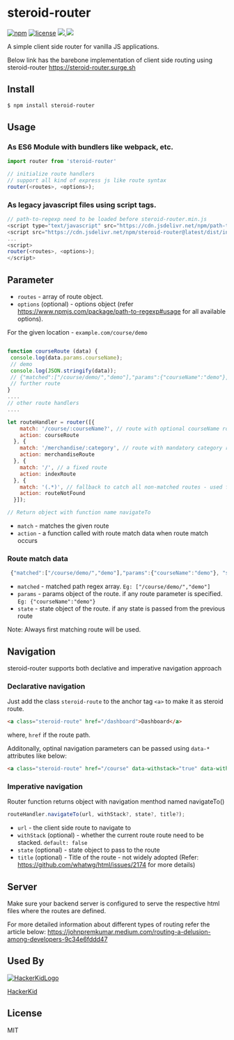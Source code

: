 

steroid-router
===========
[![npm][npm]][npm-url]
[![license][license]][license-url]
<a href="https://npmcharts.com/compare/steroid-router?minimal=true">
  <img src="https://img.shields.io/npm/dm/steroid-router.svg">
</a>
<a href="https://img.shields.io/bundlephobia/minzip/steroid-router">
  <img src="https://img.shields.io/bundlephobia/minzip/steroid-router">
</a>
<br>

A simple client side router for vanilla JS applications.

Below link has the barebone implementation of client side routing using steroid-router
<https://steroid-router.surge.sh>

Install
-------

```bash
$ npm install steroid-router
```

Usage
-----

### As ES6 Module with bundlers like webpack, etc. ###

```javascript
import router from 'steroid-router'

// initialize route handlers
// support all kind of express js like route syntax
router(<routes>, <options>);
```


### As legacy javascript files using script tags. ###
```javascript
// path-to-regexp need to be loaded before steroid-router.min.js
<script type="text/javascript" src="https://cdn.jsdelivr.net/npm/path-to-regexp@6.2.0/dist/index.js"></script>
<script src="https://cdn.jsdelivr.net/npm/steroid-router@latest/dist/index.js"></script>
...
<script>
router(<routes>, <options>);
</script>
```


Parameter
---------

 - `routes` - array of route object.
 - `options` (optional) - options object (refer https://www.npmjs.com/package/path-to-regexp#usage for all available options).

 For the given location - `example.com/course/demo`

```javascript

function courseRoute (data) {
 console.log(data.params.courseName);
 // demo
 console.log(JSON.stringify(data));
 // {"matched":["/course/demo/","demo"],"params":{"courseName":"demo"}, "state": {}}
 // further route
}
....
// other route handlers
....

let routeHandler = router([{
    match: '/course/:courseName?', // route with optional courseName route parameter
    action: courseRoute
  }, {
    match: '/merchandise/:category', // route with mandatory category route parameter
    action: merchandiseRoute
  }, {
    match: '/', // a fixed route
    action: indexRoute
  }, {
    match: '(.*)', // fallback to catch all non-matched routes - used for 404 redirects
    action: routeNotFound
  }]);

// Return object with function name navigateTo

```

 - `match` - matches the given route
 - `action` - a function called with route match data when route match occurs

### Route match data
```javascript
 {"matched":["/course/demo/","demo"],"params":{"courseName":"demo"}, "state": {}}
 ```

 - `matched` - matched path regex array. `Eg: ["/course/demo/","demo"]`
 - `params` - params object of the route. if any route parameter is specified. `Eg: {"courseName":"demo"}`
 - `state` - state object of the route. if any state is passed from the previous route

Note: Always first matching route will be used.

Navigation
----------
steroid-router supports both declative and imperative navigation approach

### Declarative navigation
Just add the class `steroid-route` to the anchor tag `<a>` to make it as steroid route.
```html
<a class="steroid-route" href="/dashboard">Dashboard</a>
```
where,
`href` if the route path.

Additonally, optinal navigation parameters can be passed using `data-*` attributes like below:
```html
<a class="steroid-route" href="/course" data-withstack="true" data-withstate='{"id":2}' data-withtitle="course">Course</a>
```
###  Imperative navigation
Router function returns object with navigation menthod named navigateTo()
```javascript
routeHandler.navigateTo(url, withStack?, state?, title?);
```

 - `url` - the client side route to navigate to
 - `withStack` (optional) - whether the current route route need to be stacked. `default: false`
 - `state` (optional) - state object to pass to the route
 - `title` (optional) - Title of the route - not widely adopted (Refer: https://github.com/whatwg/html/issues/2174 for more details)

Server
-------
Make sure your backend server is configured to serve the respective html files where the routes are defined.

For more detailed information about different types of routing refer the article below:
https://johnpremkumar.medium.com/routing-a-delusion-among-developers-9c34e6fddd47


Used By
-------

<a href="https://www.hackerkid.org/" target="_blank">
  <img src="https://www.hackerkid.org/images/favicons/favicon.ico" alt="HackerKidLogo">
  <p>HackerKid</p>
</a>


License
-------

MIT



[npm]: https://img.shields.io/npm/v/steroid-router.svg
[npm-url]: https://npmjs.com/package/steroid-router
[license]: https://img.shields.io/npm/l/steroid-router
[license-url]: https://github.com/JohnPremKumar/steroid-router/blob/main/LICENCE

